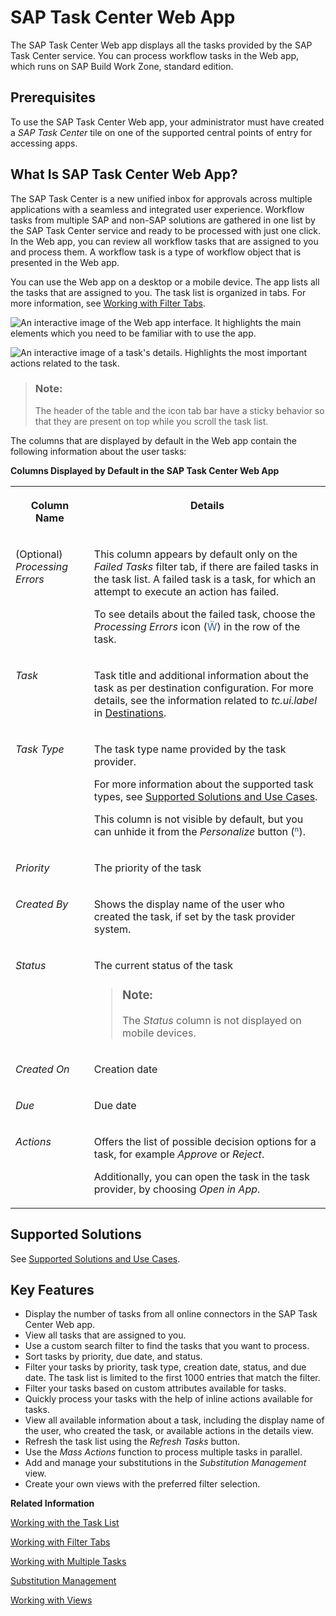 <!-- loiob572094a8b584a338e80820d25b0df87 -->

<link rel="stylesheet" type="text/css" href="../css/sap-icons.css"/>

# SAP Task Center Web App

The SAP Task Center Web app displays all the tasks provided by the SAP Task Center service. You can process workflow tasks in the Web app, which runs on SAP Build Work Zone, standard edition.



<a name="loiob572094a8b584a338e80820d25b0df87__section_jfk_fkh_tgb"/>

## Prerequisites

To use the SAP Task Center Web app, your administrator must have created a *SAP Task Center* tile on one of the supported central points of entry for accessing apps.



<a name="loiob572094a8b584a338e80820d25b0df87__section_q5k_2kh_tgb"/>

## What Is SAP Task Center Web App?

The SAP Task Center is a new unified inbox for approvals across multiple applications with a seamless and integrated user experience. Workflow tasks from multiple SAP and non-SAP solutions are gathered in one list by the SAP Task Center service and ready to be processed with just one click. In the Web app, you can review all workflow tasks that are assigned to you and process them. A workflow task is a type of workflow object that is presented in the Web app.

You can use the Web app on a desktop or a mobile device. The app lists all the tasks that are assigned to you. The task list is organized in tabs. For more information, see [Working with Filter Tabs](working-with-filter-tabs-df0aec8.md).

![An interactive image of the Web app interface. It highlights the main
							elements which you need to be familiar with to use the app.](images/TaskList_5e151cb.png)

![An interactive image of a task's details. Highlights the most important
							actions related to the task.](images/DetailsView_fd3762c.png)

> ### Note:  
> The header of the table and the icon tab bar have a sticky behavior so that they are present on top while you scroll the task list.

The columns that are displayed by default in the Web app contain the following information about the user tasks:

**Columns Displayed by Default in the SAP Task Center Web App**


<table>
<tr>
<th valign="top">

Column Name

</th>
<th valign="top">

Details

</th>
</tr>
<tr>
<td valign="top">

\(Optional\) *Processing Errors*

</td>
<td valign="top">

This column appears by default only on the *Failed Tasks* filter tab, if there are failed tasks in the task list. A failed task is a task, for which an attempt to execute an action has failed.

To see details about the failed task, choose the *Processing Errors* icon \(<span style="font-size:16px;"><span style="color:#346187;"><span class="SAP-icons-V5"></span></span></span>\) in the row of the task.

</td>
</tr>
<tr>
<td valign="top">

*Task*

</td>
<td valign="top">

Task title and additional information about the task as per destination configuration. For more details, see the information related to *tc.ui.label* in [Destinations](../40-administration/destinations-3470733.md).

</td>
</tr>
<tr>
<td valign="top">

*Task Type*

</td>
<td valign="top">

The task type name provided by the task provider.

For more information about the supported task types, see [Supported Solutions and Use Cases](../10-what-is/supported-solutions-and-use-cases-758209c.md).

This column is not visible by default, but you can unhide it from the *Personalize* button \(<span style="color:#346187;"><span class="SAP-icons-V5"></span></span>\).

</td>
</tr>
<tr>
<td valign="top">

*Priority*

</td>
<td valign="top">

The priority of the task

</td>
</tr>
<tr>
<td valign="top">

*Created By*

</td>
<td valign="top">

Shows the display name of the user who created the task, if set by the task provider system.

</td>
</tr>
<tr>
<td valign="top">

*Status*

</td>
<td valign="top">

The current status of the task

> ### Note:  
> The *Status* column is not displayed on mobile devices.



</td>
</tr>
<tr>
<td valign="top">

*Created On*

</td>
<td valign="top">

Creation date

</td>
</tr>
<tr>
<td valign="top">

*Due*

</td>
<td valign="top">

Due date

</td>
</tr>
<tr>
<td valign="top">

*Actions*

</td>
<td valign="top">

Offers the list of possible decision options for a task, for example *Approve* or *Reject*.

Additionally, you can open the task in the task provider, by choosing *Open in App*.

</td>
</tr>
</table>



<a name="loiob572094a8b584a338e80820d25b0df87__section_rpf_wpl_rpb"/>

## Supported Solutions

See [Supported Solutions and Use Cases](../10-what-is/supported-solutions-and-use-cases-758209c.md).



<a name="loiob572094a8b584a338e80820d25b0df87__section_apl_psc_zz"/>

## Key Features

-   Display the number of tasks from all online connectors in the SAP Task Center Web app.
-   View all tasks that are assigned to you.
-   Use a custom search filter to find the tasks that you want to process.
-   Sort tasks by priority, due date, and status.
-   Filter your tasks by priority, task type, creation date, status, and due date. The task list is limited to the first 1000 entries that match the filter.
-   Filter your tasks based on custom attributes available for tasks.
-   Quickly process your tasks with the help of inline actions available for tasks.
-   View all available information about a task, including the display name of the user, who created the task, or available actions in the details view.
-   Refresh the task list using the *Refresh Tasks* button.
-   Use the *Mass Actions* function to process multiple tasks in parallel.
-   Add and manage your substitutions in the *Substitution Management* view.
-   Create your own views with the preferred filter selection.

**Related Information**  


[Working with the Task List](working-with-the-task-list-fe4a8b3.md "In the SAP Task Center Web app, you can search for a specific task in the task list, and filter or sort your user tasks by predefined criteria. You can also refresh the task list and personalize the table columns.")

[Working with Filter Tabs](working-with-filter-tabs-df0aec8.md "Filter tabs organize your tasks in prefiltered semantic groups for better efficiency.")

[Working with Multiple Tasks](working-with-multiple-tasks-9f8ef8e.md "You can process multiple tasks at once, by using the Mass Actions functionality.")

[Substitution Management](substitution-management-bef9b2d.md "Use Substitution Management to access and maintain your substitutions.")

[Working with Views](working-with-views-b446cc8.md "Create, store, access customized search filters in views to easily access the tasks you would like to work on.")

